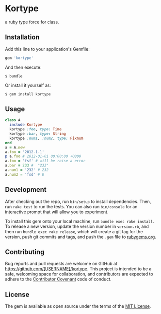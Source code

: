 # Kortype

a ruby type force for class.

## Installation

Add this line to your application's Gemfile:

```ruby
gem 'kortype'
```

And then execute:

    $ bundle

Or install it yourself as:

    $ gem install kortype

## Usage
```ruby
class A
  include Kortype
  kortype :foo, type: Time
  kortype :bar, type: String
  kortype :num1, :num2, type: Fixnum
end
a = A.new
a.foo = '2012-1-1' 
p a.foo # 2012-01-01 00:00:00 +0800
a.foo = 'fsf' # will be raise a error
a.bar = 233 #  "233"
a.num1 = '232' # 232
a.num2 = 'fsd' # 0
```

## Development

After checking out the repo, run `bin/setup` to install dependencies. Then, run `rake test` to run the tests. You can also run `bin/console` for an interactive prompt that will allow you to experiment.

To install this gem onto your local machine, run `bundle exec rake install`. To release a new version, update the version number in `version.rb`, and then run `bundle exec rake release`, which will create a git tag for the version, push git commits and tags, and push the `.gem` file to [rubygems.org](https://rubygems.org).

## Contributing

Bug reports and pull requests are welcome on GitHub at https://github.com/[USERNAME]/kortype. This project is intended to be a safe, welcoming space for collaboration, and contributors are expected to adhere to the [Contributor Covenant](contributor-covenant.org) code of conduct.


## License

The gem is available as open source under the terms of the [MIT License](http://opensource.org/licenses/MIT).

